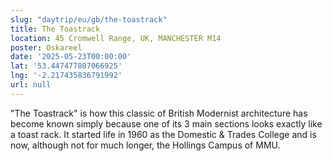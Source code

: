 ```yaml
---
slug: "daytrip/eu/gb/the-toastrack"
title: The Toastrack
location: 45 Cromwell Range, UK, MANCHESTER M14
poster: Oskareel
date: '2025-05-23T00:00:00'
lat: '53.447477807066925'
lng: '-2.217435836791992'
url: null
---
```


"The Toastrack" is how this classic of British Modernist architecture has become known simply because one of its 3 main sections looks exactly like a toast rack. It started life in 1960 as the Domestic &amp; Trades College and is now, although not for much longer, the Hollings Campus of MMU.

